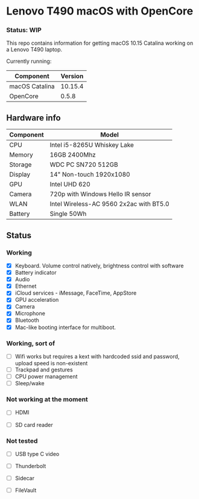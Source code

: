 # Lenovo T490 macOS with OpenCore

### Status: WIP

This repo contains information for getting macOS 10.15 Catalina working on a Lenovo T490 laptop. 

Currently running:

| Component      | Version |
| -------------- | ------- |
| macOS Catalina | 10.15.4 |
| OpenCore       | 0.5.8   |

## Hardware info

| Component | Model                                   |
| --------- | --------------------------------------- |
| CPU       | Intel i5-8265U Whiskey Lake             |
| Memory    | 16GB 2400Mhz                            |
| Storage   | WDC PC SN720 512GB                      |
| Display   | 14" Non-touch 1920x1080                 |
| GPU       | Intel UHD 620                           |
| Camera    | 720p with Windows Hello IR sensor       |
| WLAN      | Intel Wireless-AC 9560 2x2ac with BT5.0 |
| Battery   | Single 50Wh                             |

## Status

### Working
- [x] Keyboard. Volume control natively, brightness control with software
- [x] Battery indicator
- [x] Audio
- [x] Ethernet
- [x] iCloud services - iMessage, FaceTime, AppStore
- [x] GPU acceleration
- [x] Camera 
- [x] Microphone
- [x] Bluetooth
- [x] Mac-like booting interface for multiboot. 

### Working, sort of
- [ ] Wifi works but requires a kext with hardcoded ssid and password, upload speed is non-existent
- [ ] Trackpad and gestures
- [ ] CPU power management
- [ ] Sleep/wake

### Not working at the moment 
- [ ] HDMI
- [ ] SD card reader


### Not tested
- [ ] USB type C video
- [ ] Thunderbolt
- [ ] Sidecar
- [ ] FileVault

